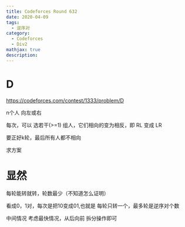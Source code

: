 ```yaml
---
title: Codeforces Round 632
date: 2020-04-09
tags:
  - 逆序对
category:
  - Codeforces
  - Div2
mathjax: true
description:
---
```


# D

https://codeforces.com/contest/1333/problem/D

n个人 向左或右

每次，可以 选若干(>=1) 组人，它们相向的变为相反，即 RL 变成 LR

要正好k轮，最后所有人都不相向

求方案

# 显然

每轮能转就转，轮数最少（不知道怎么证明）

看成0，1对，每次是把10变成01,也就是 每轮只转一个，最多轮是逆序对个数

中间情况 考虑最快情况，从后向前 拆分操作即可


